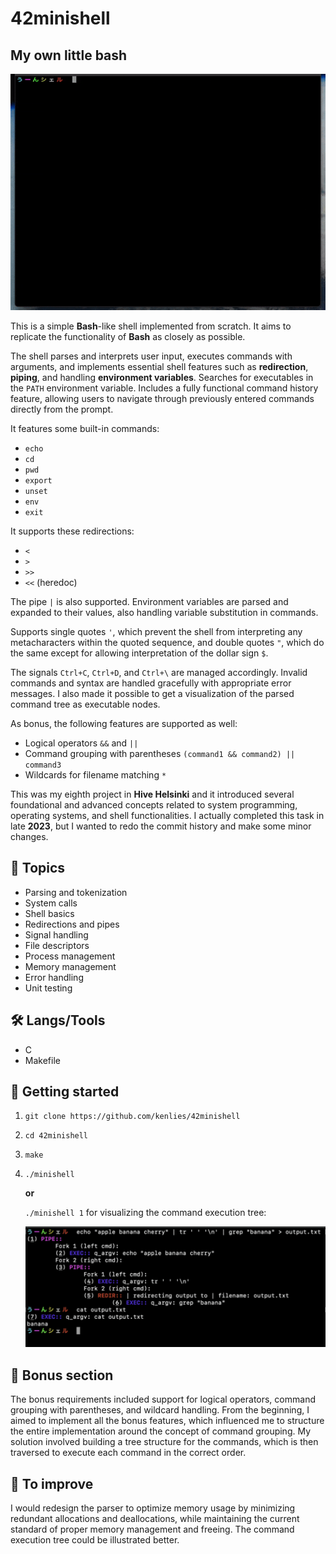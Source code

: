 # 42minishell

## My own little bash

![](media/minishell.gif)

This is a simple **Bash**-like shell implemented from scratch. It aims to replicate the functionality of **Bash** as closely as possible.

The shell parses and interprets user input, executes commands with arguments, and implements essential shell features such as **redirection**, **piping**, and handling **environment variables**. Searches for executables in the ```PATH``` environment variable. Includes a fully functional command history feature, allowing users to navigate through previously entered commands directly from the prompt.

It features some built-in commands:
  - ```echo```
  - ```cd```
  - ```pwd```
  - ```export```
  - ```unset```
  - ```env```
  - ```exit```

It supports these redirections:
  - ```<```
  - ```>```
  - ```>>```
  - ```<<``` (heredoc)

The pipe ```|``` is also supported. Environment variables are parsed and expanded to their values, also handling variable substitution in commands.

Supports single quotes ```'```, which prevent the shell from interpreting any metacharacters within the quoted sequence, and double quotes ```"```, which do the same except for allowing interpretation of the dollar sign ```$```.

The signals ```Ctrl+C```, ```Ctrl+D```, and ```Ctrl+\``` are managed accordingly. Invalid commands and syntax are handled gracefully with appropriate error messages.
I also made it possible to get a visualization of the parsed command tree as executable nodes.

As bonus, the following features are supported as well:
  - Logical operators ```&&``` and ```||```
  - Command grouping with parentheses ```(command1 && command2) || command3```
  - Wildcards for filename matching ```*```

This was my eighth project in **Hive Helsinki** and it introduced several foundational and advanced concepts related to system programming, operating systems, and shell functionalities.
I actually completed this task in late **2023**, but I wanted to redo the commit history and make some minor changes.

## 📖 Topics
  - Parsing and tokenization
  - System calls
  - Shell basics
  - Redirections and pipes
  - Signal handling
  - File descriptors
  - Process management
  - Memory management
  - Error handling
  - Unit testing

## 🛠️ Langs/Tools
  - C
  - Makefile

## 🦉 Getting started

  1. ```git clone https://github.com/kenlies/42minishell```
  2. ```cd 42minishell```
  3. ```make```
  4. ```./minishell```

     **or**

     ```./minishell 1``` for visualizing the command execution tree:

     ![](media/tree.png)

## 💸 Bonus section

The bonus requirements included support for logical operators, command grouping with parentheses, and wildcard handling. From the beginning, I aimed to implement all the bonus features, which influenced me to structure the entire implementation around the concept of command grouping. My solution involved building a tree structure for the commands, which is then traversed to execute each command in the correct order.

## 🔨 To improve

I would redesign the parser to optimize memory usage by minimizing redundant allocations and deallocations, while maintaining the current standard of proper memory management and freeing. The command execution tree could be illustrated better.

